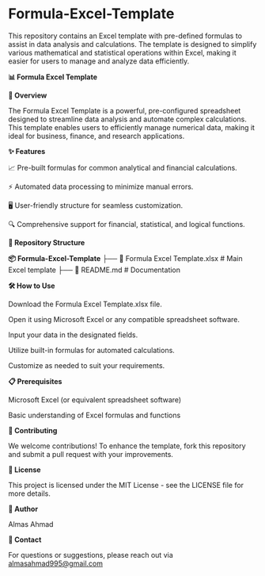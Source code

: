 # Formula-Excel-Template
This repository contains an Excel template with pre-defined formulas to assist in data analysis and calculations. The template is designed to simplify various mathematical and statistical operations within Excel, making it easier for users to manage and analyze data efficiently.

**📊 Formula Excel Template**

**📌 Overview**

The Formula Excel Template is a powerful, pre-configured spreadsheet designed to streamline data analysis and automate complex calculations. This template enables users to efficiently manage numerical data, making it ideal for business, finance, and research applications.

**✨ Features**

📈 Pre-built formulas for common analytical and financial calculations.

⚡ Automated data processing to minimize manual errors.

🖥️ User-friendly structure for seamless customization.

🔍 Comprehensive support for financial, statistical, and logical functions.

**📂 Repository Structure**

**📦 Formula-Excel-Template**
 ├── 📄 Formula Excel Template.xlsx  # Main Excel template
 ├── 📜 README.md                    # Documentation

**🛠️ How to Use**

Download the Formula Excel Template.xlsx file.

Open it using Microsoft Excel or any compatible spreadsheet software.

Input your data in the designated fields.

Utilize built-in formulas for automated calculations.

Customize as needed to suit your requirements.

**📋 Prerequisites**

Microsoft Excel (or equivalent spreadsheet software)

Basic understanding of Excel formulas and functions

**🤝 Contributing**

We welcome contributions! To enhance the template, fork this repository and submit a pull request with your improvements.

**📜 License**

This project is licensed under the MIT License - see the LICENSE file for more details.

**👤 Author**

Almas Ahmad

**📧 Contact**

For questions or suggestions, please reach out via almasahmad995@gmail.com

